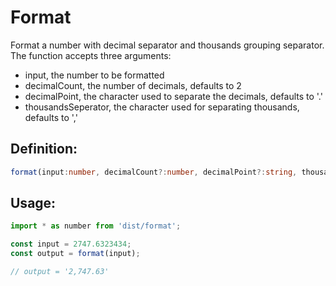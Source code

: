 # Format

Format a number with decimal separator and thousands grouping separator. The function accepts three arguments:

- input, the number to be formatted
- decimalCount, the number of decimals, defaults to 2
- decimalPoint, the character used to separate the decimals, defaults to '.'
- thousandsSeperator, the character used for separating thousands, defaults to ','

## Definition:
```typescript
format(input:number, decimalCount?:number, decimalPoint?:string, thousandsSeperator?:string):string
```

## Usage:
```javascript
import * as number from 'dist/format';

const input = 2747.6323434;
const output = format(input);

// output = '2,747.63'
```

